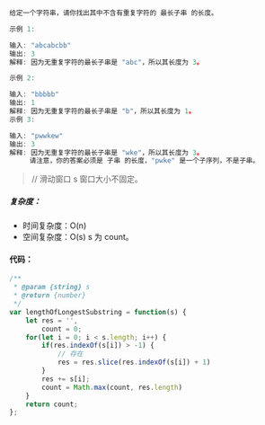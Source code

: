 ```javascript
给定一个字符串，请你找出其中不含有重复字符的 最长子串 的长度。

示例 1:

输入: "abcabcbb"
输出: 3
解释: 因为无重复字符的最长子串是 "abc"，所以其长度为 3。

示例 2:

输入: "bbbbb"
输出: 1
解释: 因为无重复字符的最长子串是 "b"，所以其长度为 1。
示例 3:

输入: "pwwkew"
输出: 3
解释: 因为无重复字符的最长子串是 "wke"，所以其长度为 3。
     请注意，你的答案必须是 子串 的长度，"pwke" 是一个子序列，不是子串。
```
> // 滑动窗口 s 窗口大小不固定。

##### 复杂度：
- 时间复杂度：O(n)
- 空间复杂度：O(s) s 为 count。

#### 代码：
```javascript
/**
 * @param {string} s
 * @return {number}
 */
var lengthOfLongestSubstring = function(s) {
    let res = '',
        count = 0;
    for(let i = 0; i < s.length; i++) {
        if(res.indexOf(s[i]) > -1) {
            // 存在
            res = res.slice(res.indexOf(s[i]) + 1)
        }
        res += s[i];
        count = Math.max(count, res.length)
    }
    return count;
};
```